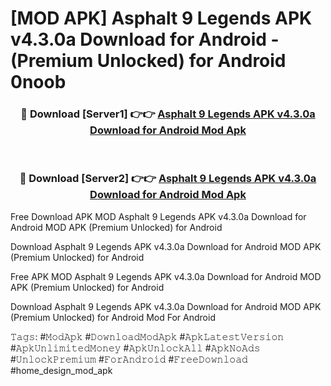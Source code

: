 # [MOD APK] Asphalt 9 Legends APK v4.3.0a Download for Android - (Premium Unlocked) for Android 0noob



<div align="center">
<h3>🔴 Download [Server1] 👉👉 <a href="https://momento.my/?title=Asphalt_9_Legends_APK_v4.3.0a_Download_for_Android">Asphalt 9 Legends APK v4.3.0a Download for Android Mod Apk</a></h3><br>

<h3>🔴 Download [Server2] 👉👉 <a href="https://momento.my/?title=Asphalt_9_Legends_APK_v4.3.0a_Download_for_Android">Asphalt 9 Legends APK v4.3.0a Download for Android Mod Apk</a></h3>
</div>



Free Download APK MOD Asphalt 9 Legends APK v4.3.0a Download for Android MOD APK (Premium Unlocked) for Android

Download Asphalt 9 Legends APK v4.3.0a Download for Android MOD APK (Premium Unlocked) for Android

Free APK MOD Asphalt 9 Legends APK v4.3.0a Download for Android MOD APK (Premium Unlocked) for Android

Download Asphalt 9 Legends APK v4.3.0a Download for Android MOD APK (Premium Unlocked) for Android Mod For Android

𝚃𝚊𝚐𝚜: #𝙼𝚘𝚍𝙰𝚙𝚔 #𝙳𝚘𝚠𝚗𝚕𝚘𝚊𝚍𝙼𝚘𝚍𝙰𝚙𝚔 #𝙰𝚙𝚔𝙻𝚊𝚝𝚎𝚜𝚝𝚅𝚎𝚛𝚜𝚒𝚘𝚗 #𝙰𝚙𝚔𝚄𝚗𝚕𝚒𝚖𝚒𝚝𝚎𝚍𝙼𝚘𝚗𝚎𝚢 #𝙰𝚙𝚔𝚄𝚗𝚕𝚘𝚌𝚔𝙰𝚕𝚕 #𝙰𝚙𝚔𝙽𝚘𝙰𝚍𝚜 #𝚄𝚗𝚕𝚘𝚌𝚔𝙿𝚛𝚎𝚖𝚒𝚞𝚖 #𝙵𝚘𝚛𝙰𝚗𝚍𝚛𝚘𝚒𝚍 #𝙵𝚛𝚎𝚎𝙳𝚘𝚠𝚗𝚕𝚘𝚊𝚍 #home_design_mod_apk
